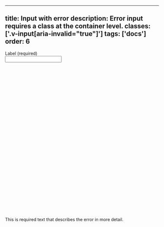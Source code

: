 <!--
 *              Copyright (c) 2025 Visa, Inc.
 *
 * Licensed under the Apache License, Version 2.0 (the "License");
 * you may not use this file except in compliance with the License.
 * You may obtain a copy of the License at
 *
 *         http://www.apache.org/licenses/LICENSE-2.0
 *
 * Unless required by applicable law or agreed to in writing, software
 * distributed under the License is distributed on an "AS IS" BASIS,
 * WITHOUT WARRANTIES OR CONDITIONS OF ANY KIND, either express or implied.
 * See the License for the specific language governing permissions and
 * limitations under the License.
 *
 -->
---
title: Input with error
description: Error input requires a class at the container level. 
classes: ['.v-input[aria-invalid="true"]']
tags: ['docs']
order: 6
---

<div class="v-flex v-flex-col v-gap-4">
  <label class="v-label" for="input-test-error">
    Label (required)
  </label>
  <div class="v-input-container v-surface v-flex-row">
    <input aria-describedby="input-message-test-error" aria-invalid="true" class="v-input" id="input-test-error" name="text-input-error" type="text"/>
  </div>
  <span class="v-input-message" id="input-message-test-error">
    <svg aria-hidden="true" class="v-icon v-icon-visa v-icon-tiny" focusable="false" viewbox="0 0 16 16">
      <use href="#visa-error-tiny">
      </use>
    </svg>
    This is required text that describes the error in more detail.
  </span>
</div>
